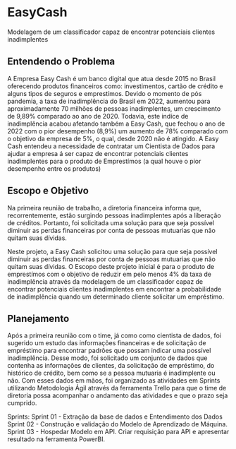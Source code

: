 # EasyCash
Modelagem de um classificador capaz de encontrar potenciais clientes inadimplentes

## Entendendo o Problema
A Empresa Easy Cash é um banco digital que atua desde 2015 no Brasil oferecendo produtos financeiros como: investimentos, cartão de crédito e alguns tipos de seguros e emprestímos. Devido o momento de pós pandemia, a taxa de inadimplência do Brasil em 2022, aumentou para aproximadamente 70 milhões de pessoas inadimplentes, um crescimento de 9,89% comparado ao ano de 2020. Todavia, este indíce de inadimplência acabou afetando também a Easy Cash, que fechou o ano de 2022 com o pior desempenho (8,9%) um aumento de 78% comparado com o objetivo da empresa de 5%, o qual, desde 2020 não é atingido.
A Easy Cash entendeu a necessidade de contratar um Cientista de Dados para ajudar a empresa á ser capaz de encontrar potenciais clientes inadimplentes para o produto de Emprestímos (a qual houve o pior desempenho entre os produtos)

## Escopo e Objetivo
Na primeira reunião de trabalho, a diretoria financeira informa que, recorrentemente, estão surgindo pessoas inadimplentes após a liberação de créditos. Portanto, foi solicitada uma solução para que seja possível diminuir as perdas financeiras por conta de pessoas mutuarias que não quitam suas dívidas.

Neste projeto, a Easy Cash solicitou uma solução para que seja possível diminuir as perdas financeiras por conta de pessoas mutuarias que não quitam suas dívidas. O Escopo deste projeto inicial é para o produto de emprestímos com o objetivo de reduzir em pelo menos 4% da taxa de inadimplência através da modelagem de um classificador capaz de encontrar potenciais clientes inadimplentes em encontrar a probabilidade de inadimplência quando um determinado cliente solicitar um empréstimo.

## Planejamento
Após a primeira reunião com o time, já como como cientista de dados, foi sugerido um estudo das informações financeiras e de solicitação de empréstimo para encontrar padrões que possam indicar uma possível inadimplência. Desse modo, foi solicitado um conjunto de dados que contenha as informações de clientes, da solicitação de empréstimo, do histórico de crédito, bem como se a pessoa mutuaria é inadimplente ou não. Com esses dados em mãos, foi organizado as atividades em Sprints utilizando Metodologia Ágil através da ferramenta Trello para que o time de diretoria possa acompanhar o andamento das atividades e que o prazo seja cumprido.

Sprints:
Sprint 01 - Extração da base de dados e Entendimento dos Dados
Sprint 02 - Construção e validação do Modelo de Aprendizado de Máquina.
Sprint 03 - Hospedar Modelo em API. Criar requisição para API e apresentar resultado na ferramenta PowerBI.
